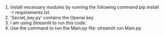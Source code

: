 1. Install necessary modules by running the following command
pip install -r requirements.txt
2. 'Secret_key.py' contains the Openai key
3. I am using Streamlit to run this code:
4. Use the command to run the Main.py file:
   streamlit run Main.py

